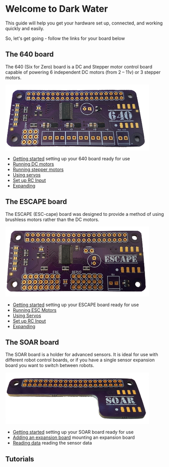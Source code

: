 # Welcome to Dark Water

This guide will help you get your hardware set up, connected, and working quickly and easily.

So, let's get going - follow the links for your board below

## The 640 board

The 640 (Six for Zero) board is a DC and Stepper motor control board capable of powering 6 independent DC motors (from 2 – 11v) or 3 stepper motors.

![640](/images/640-450.png)

- [Getting started]() setting up your 640 board ready for use
- [Running DC motors]() 
- [Running stepper motors]()
- [Using servos]()
- [Set up RC Input]() 
- [Expanding]()

## The ESCAPE board

The ESCAPE (ESC-cape) board was designed to provide a method of using brushless motors rather than the DC motors.

![escape](/images/escape-450.png)

- [Getting started]() setting up your ESCAPE board ready for use
- [Running ESC Motors]()
- [Using Servos]()
- [Set up RC Input]()
- [Expanding]()

## The SOAR board

The SOAR board is a holder for advanced sensors. It is ideal for use with different robot control boards, or if you have a single sensor expansion board you want to switch between robots.

![soar](/images/soar-450.png)

- [Getting started]() setting up your SOAR board ready for use
- [Adding an expansion board]() mounting an expansion board
- [Reading data]() reading the sensor data

## Tutorials
